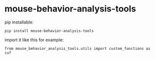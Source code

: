 # mouse-behavior-analysis-tools

pip installable:
```
pip install mouse-behavior-analysis-tools
```

import it like this for example:
```
from mouse_behavior_analysis_tools.utils import custom_functions as cuf
```